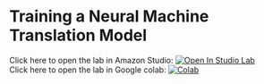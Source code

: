 # Training a Neural Machine Translation Model 

Click here to open the lab in Amazon Studio: [![Open In Studio Lab](https://studiolab.sagemaker.aws/studiolab.svg)](https://studiolab.sagemaker.aws/import/github/murthyrudra/IIITL_NLP_Lab/blob/main/Lab09/Lab09.ipynb)<br/>
Click here to open the lab in Google colab: [![Colab](https://colab.research.google.com/assets/colab-badge.svg)](https://colab.research.google.com/github/murthyrudra/IIITL_NLP_Lab/blob/main/Lab09/Lab09.ipynb)
